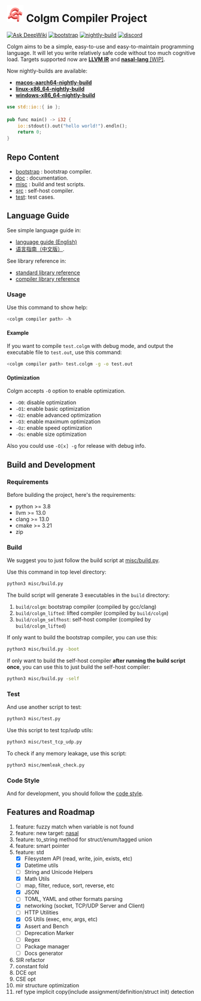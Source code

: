 # <img src="doc/logo/colgm.svg" height="45px"/> Colgm Compiler Project

[![Ask DeepWiki](https://deepwiki.com/badge.svg)](https://deepwiki.com/colgm/colgm)
[![bootstrap](https://github.com/colgm/colgm/actions/workflows/ci.yml/badge.svg)](https://github.com/colgm/colgm/actions/workflows/ci.yml)
[![nightly-build](https://github.com/colgm/colgm/actions/workflows/release.yml/badge.svg)](https://github.com/colgm/colgm/actions/workflows/release.yml)
[![discord](https://img.shields.io/discord/1369992600853020693?logo=discord&label=Colgm)](https://discord.gg/v8Uta6K8)

Colgm aims to be a simple, easy-to-use and easy-to-maintain programming language.
It will let you write relatively safe code without too much cognitive load.
Targets supported now are [__LLVM IR__](https://llvm.org/) and [__nasal-lang__ [WIP]](https://github.com/ValKmjolnir/Nasal-Interpreter).

Now nightly-builds are available:

- [__macos-aarch64-nightly-build__](https://github.com/colgm/colgm/releases/tag/macOS_nightly)
- [__linux-x86_64-nightly-build__](https://github.com/colgm/colgm/releases/tag/linux_nightly)
- [__windows-x86_64-nightly-build__](https://github.com/colgm/colgm/releases/tag/windows_nightly)

```rust
use std::io::{ io };

pub func main() -> i32 {
    io::stdout().out("hello world!").endln();
    return 0;
}
```

## Repo Content

- [bootstrap](./bootstrap/main.cpp) : bootstrap compiler.
- [doc](./doc) : documentation.
- [misc](./misc/) : build and test scripts.
- [src](./src/main.colgm) : self-host compiler.
- [test](./test): test cases.

## Language Guide

See simple language guide in:

- [language guide (English)](./doc/guide/tutorial.md)
- [语言指南（中文版）](./doc/guide/tutorial_zh.md).

See library reference in:

- [standard library reference](./doc/guide/std_library_reference.md)
- [compiler library reference](./doc/guide/compiler_library_reference.md)

### Usage

Use this command to show help:

```sh
<colgm compiler path> -h
```

#### Example

If you want to compile `test.colgm` with debug mode,
and output the executable file to `test.out`,
use this command:

```sh
<colgm compiler path> test.colgm -g -o test.out
```

#### Optimization

Colgm accepts `-O` option to enable optimization.

- `-O0`: disable optimization
- `-O1`: enable basic optimization
- `-O2`: enable advanced optimization
- `-O3`: enable maximum optimization
- `-Oz`: enable speed optimization
- `-Os`: enable size optimization

Also you could use `-O[x] -g` for release with debug info.

## Build and Development

### Requirements

Before building the project, here's the requirements:

- python >= 3.8
- llvm >= 13.0
- clang >= 13.0
- cmake >= 3.21
- zip

### Build

We suggest you to just follow the build script at [misc/build.py](./misc/build.py).

Use this command in top level directory:

```sh
python3 misc/build.py
```

The build script will generate 3 executables in the `build`
directory:

1. `build/colgm`: bootstrap compiler (compiled by gcc/clang)
2. `build/colgm_lifted`: lifted compiler (compiled by `build/colgm`)
3. `build/colgm_selfhost`: self-host compiler (compiled by `build/colgm_lifted`)

If only want to build the bootstrap compiler, you can use this:

```sh
python3 misc/build.py -boot
```

If only want to build the self-host compiler __after running the build script once__, you can use this to just build the self-host compiler:

```sh
python3 misc/build.py -self
```

### Test

And use another script to test:

```sh
python3 misc/test.py
```

Use this script to test tcp/udp utils:

```sh
python3 misc/test_tcp_udp.py
```

To check if any memory leakage, use this script:

```sh
python3 misc/memleak_check.py
```

### Code Style

And for development, you should follow the [code style](./doc/spec/code_style.md).

## Features and Roadmap

1. feature: fuzzy match when variable is not found
2. feature: new target: [nasal](https://github.com/ValKmjolnir/Nasal-Interpreter)
3. feature: to_string method for struct/enum/tagged union
4. feature: smart pointer
5. feature: std
    - [x] Filesystem API (read, write, join, exists, etc)
    - [x] Datetime utils
    - [ ] String and Unicode Helpers
    - [x] Math Utils
    - [ ] map, filter, reduce, sort, reverse, etc
    - [x] JSON
    - [ ] TOML, YAML and other formats parsing
    - [x] networking (socket, TCP/UDP Server and Client)
    - [ ] HTTP Utilities
    - [x] OS Utils (exec, env, args, etc)
    - [x] Assert and Bench
    - [ ] Deprecation Marker
    - [ ] Regex
    - [ ] Package manager
    - [ ] Docs generator
6. SIR refactor
7. constant fold
8. DCE opt
9. CSE opt
10. mir structure optimization
11. ref type implicit copy(include assignment/definition/struct init) detection
